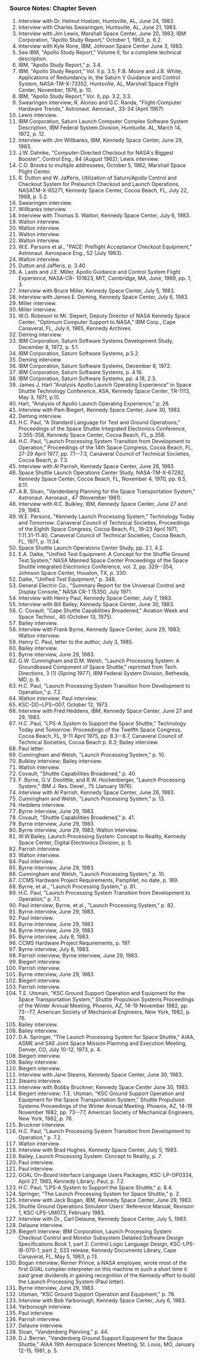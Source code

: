 ### Source Notes: Chapter Seven

1.  Interview with Dr. Helmut Hoelzer, Huntsville, AL, June 24, 1983.
2.  Interview with Charles Swearingen, Huntsville, AL, June 21, 1983.
3.  Interview with Jim Lewis, Marshall Space Center, June 20, 1983; IBM Corporation, "Apollo Study Report," October 1, 1963, p. 6.2.
4.  Interview with Kyle Rone, IBM, Johnson Space Center June 3, 1983.
5.  See IBM, "Apollo Study Report," Volume II, for a complete technical description.
6.  IBM, "Apollo Study Report," p. 3.4.
7.  IBM, "Apollo Study Report," Vol. II p. 3.5; F.B. Moore and J.B. White, Applications of Redundancy in, the Saturn V Guidance and Control System, NASA-TM-X-73352, Huntsville, AL, Marshall Space Flight Center, November, 1976, p. 10.
8.  IBM, "Apollo Study Report," Vol. II, pp. 3.2, 3.3.
9.  Swearingen interview; R. Alonso and G.C. Randa, "Flight-Computer Hardware Trends," Astronaut. Aeronaut., 33-34 (April 1967).
10. Lewis interview.
11. IBM Corporation, Saturn Launch Computer Complex Software System Description, IBM Federal System Division, Huntsville. AL, March 14, 1972, p. 12.
12. Interview with Jim Willbanks, IBM, Kennedy Space Center, June 29, 1983.
13. J.W. Dahnke, "Computer-Directed Checkout for NASA's Biggest Booster", Control Eng., 84 (August 1962); Lewis interview.
14. C.O. Brooks to multiple addressees, October 5, 1962, Marshall Space Plight Center.
15. R. Dutton and W. Jafferis, Utilization of Saturn/Apollo Control and Checkout System for Prelaunch Checkout and Launch Operations, NASATM-X-65271, Kennedy Space Center, Cocoa Beach, FL, July 22, 1968, p. 5.2.
16. Swearingen interview.
17. Willbanks interview.
18. Interview with Thomas S. Walton, Kennedy Space Center, July 6, 1983.
19. Walton interview.
20. Walton interview.
21. Walton interview.
22. Walton interview.
23. W.E. Parsons et al., "PACE: Preflight Acceptance Checkout Equipment," Astronaut. Aerospace Eng., 52 (July 1963).
24. Walton interview.
25. Dutton and Jafferis, p. 3.40.
26. A. Lasts and J.E. Miller, Apollo Guidance and Control System Flight Experience, NASA-CR- 101823, MIT, Cambridge, MA, June, 1969, pp. 1, 3.
27. Interview with Bruce Miller, Kennedy Space Center, July 5, 1983.
28. Interview with James E. Deming, Kennedy Space Center, July 6, 1983.
29. Miller interview.
30. Miller interview.
31. W.O. Robeson to Mr. Siepert, Deputy Director of NASA Kennedy Space Center, "Optimum Computer Support to NASA," IBM Corp., Cape Canaveral, FL, July II, 1965, Kennedy Archives.
32. Deming interview.
33. IBM Corporation, Saturn Software Systems Development Study, December 8, 1972, p. 5.1.
34. IBM Corporation, Saturn Software Systems, p.5.2.
35. Deming interview.
36. IBM Corporation, Saturn Software Systems, December 8, 1972.
37. IBM Corporation, Saturn Software Systems, p. 4.16.
38. IBM Corporation, Saturn Software Systems, pp. 4.18, 2.3.
39. James J. Hart "Analysis Apollo Launch Operating Experience" in Space Shuttle Technology Conference, ASA, Kennedy Space Center, TR-1113, May 3, 1971, p.15.
40. Hart, "Analysis of Apollo Launch Operating Experience," p. 26.
41. Interview with Pam Biegert, Kennedy Space Center, June 30, 1983.
42. Deming interview.
43. H.C. Paul, "A Standard Language for Test and Ground Operations," Proceedings of the Space Shuttle Integrated Electronics Conference, 2:355-358, Kennedy Space Center, Cocoa Beach, FL, p.358.
44. H.C. Paul, "Launch Processing System Transition from Development to Operation," Proceedings of the 14th Space Congress, Cocoa Beach, FL, 27-29 April 1977, pp. 7.1--7.3, Canaveral Council of Technical Societies, Cocoa Beach, p. 7.3.
45. Interview with Al Parrish, Kennedy Space Center, June 28, 1983.
46. Space Shuttle Launch Operations Center Study, NASA-TM-X-67292, Kennedy Space Center, Cocoa Beach, FL, November 4, 1970, pp. 6.5, 6.11.
47. A.B. Sloan, "Vandenberg Planning for the Space Transportation System," Astronaut. Aeronaut., 47 (November 1981).
48. Interview with R.C. Bulkley, IBM, Kennedy Space Center, June 27 and 29, 1983.
49. W.E. Parsons, "Kennedy Launch Processing System," Technology Today and Tomorrow: Canaveral Council of Technical Societies, Proceedings of the Eighth Space Congress, Cocoa Beach, FL, 19-23 April 1971, 1:11.31-11.40, Canaveral Council of Technical Societies, Cocoa Beach, FL, 1971, p. 11.34.
50. Space Shuttle Launch Operations Center Study, pp. 2.1, 4.2.
51. E.A. Dalke, "Unified Test Equipment: A Concept for the Shuffle Ground Test System," NASA Manned Space Center Proceedings of the Space Shuttle integrated Electronics Conference, vol. 2, pp. 329--354, Johnson Space Center, Houston, TX, p. 330.
52. Dalke, "Unified Test Equipment," p. 348.
53. General Electric Co., "Summary Report for the Universal Control and Display Console," NASA CR-1 15350, July 1971.
54. Interview with Henry Paul, Kennedy Space Center, July 7, 1983.
55. Interview with Bill Bailey, Kennedy Space Center, June 30, 1983.
56. C. Covault, "Cape Shuttle Capabilities Broadened," Aviation Week and Space Technol., 40 (October 13, 1975).
57. Bailey interview.
58. Interview with Frank Byrne, Kennedy Space Center, June 29, 1983; Walton interview.
59. Henry C. Paul, letter to the author, July 3, 1985.
60. Bailey interview.
61. Byrne interview, June 29, 1983.
62. G.W. Cunningham and D.M. Welsh, "Launch Processing System: A Groundbased Component of Space Shuttle," reprinted from Tech. Directions, 3 (1) (Spring 1977), IBM Federal System Division, Bethesda, MD, p. 8.
63. H.C. Paul, "Launch Processing System Transition from Development to Operation," p. 7.2.
64. Walton interview; Paul interview.
65. KSC-DD\~LPS\~007, October 12, 1973.
66. Interview with Fred Heddens, IBM, Kennedy Space Center, June 27 and 29, 1983.
67. H.C. Paul, "LPS-A System to Support the Space Shuttle," Technology Today and Tomorrow: Proceedings of the Twelfth Space Congress, Cocoa Beach, FL, 9-11 April 1975, pp. 8.3--8.7, Canaveral Council of Technical Societies, Cocoa Beach p. 8.3; Bailey interview.
68. Paul letter.
69. Cunningham and Welsh, "Launch Processing System," p. 10.
70. Bulkley interview; Bailey interview.
71. Walton interview.
72. Covault, "Shuttle Capabilities Broadened," p. 40.
73. F. Byrne, G.V. Doolittle, and R.W. Hockenberger, "Launch Processing System," IBM J. Res. Devel., 75 (January 1976).
74. Interview with Al Parrish, Kennedy Space Center, June 28, 1983.
75. Cunningham and Welsh, "Launch Processing System," p. 13.
76. Heddens interview.
77. Byrne interview, June 29, 1983.
78. Covault, "Shuttle Capabilities Broadened," p. 41.
79. Byrne interview, June 29, 1983.
80. Byrne interview, June 29, 1983; Walton interview.
81. W.W.Bailey, Launch Processing System: Concept to Reality, Kennedy Space Center, Digital Electronics Division, p. 5.
82. Parrish interview.
83. Walton interview.
84. Paul interview.
85. Byrne interview, June 29, 1983.
86. Cunningham and Welsh, "Launch Processing System," p. 10.
87. CCMS Hardware Project Requirements, Pamphlet, no date, p. 189.
88. Byrne, et al., "Launch Processing System," p. 81.
89. H.C. Paul, "Launch Processing System Transition from Development to Operation," p. 7.1.
90. Paul interview; Byrne, et al., "Launch Processing System," p. 82.
91. Byrne interview, June 29, 1983.
92. Paul interview.
93. Byrne interview, June 29, 1983
94. Byrne interview, June 29, 1983
95. Byrne interview, July 8, 1983.
96. CCMS Hardware Project Requirements, p. 197.
97. Byrne interview, July 8, 1983.
98. Parrish interview; Byrne interview, June 29, 1983.
99. Biegert interview.
100. Parrish interview.
101. Byrne interview, June 29, 1983.
102. Biegert interview.
103. Parrish interview.
104. T.E. Utsman, "KSC Ground Support Operation and Equipment for the Space Transportation System," Shuttle Propulsion Systems Proceedings of the Winter Annual Meeting, Phoenix, AZ, 14-19 November 1982, pp. 73--77, American Society of Mechanical Engineers, New York, 1982, p. 76.
105. Bailey interview.
106. Bailey interview.
107. D.A. Springer, "The Launch Processing System for Space Shuttle," AIAA, ASME and SAE Joint Space Mission Planning and Execution Meeting, Denver, CO, July 10-12, 1973, p. 4.
108. Biegert interview.
109. Bailey interview.
110. Biegert interview.
111. Interview with Jane Steams, Kennedy Space Center, June 30, 1983.
112. Steams interview.
113. Interview with Bobby Bruckner, Kennedy Space Center June 30, 1983.
114. Biegert interview; T.E. Utsman, "KSC Ground Support Operation and Equipment for the Space Transportation System," Shuttle Propulsion Systems Proceedings of the Winter Annual Meeting. Phoenix, AZ, 14-19 November 1982, pp. 73--77, American Society of Mechanical Engineers, New York, 1982, p. 76.
115. Bruckner interview.
116. H.C. Paul, "Launch Processing System Transition from Development to Operation," p. 7.2.
117. Walton interview.
118. Interview with Brad Hughes, Kennedy Space Center, July 5, 1983.
119. Bailey, Launch Processing System: Concept to Reality, p. 7.
120. Paul interview.
121. Paul interview.
122. GOAL On-Board lnterface Language Users Packages, KSC-LP-OP0334, April 27, 1983, Kennedy Library; Paul, p. 7.2.
123. H.C. Paul, "LPS-A System to Support the Space Shuttle," p. 8.4.
124. Springer, "The Launch Processing System for Space Shuttle," p. 2.
125. Interview with Jack Bogan, IBM, Kennedy Space Center, June 29, 1983.
126. Shuttle Ground Operations Simulator Users' Reference Manual, Revision 1, KSC-LPS-UM073, February 1983.
127. Interview with Dr., Carl Delaune, Kennedy Space Center, July 5, 1983.
128. Delaune interview.
129. Biegert interview; IBM Corporation, Launch Processing System Checkout Control and Monitor Subsystem Detailed Software Design Specifications Book 1, part 2: Control Logic Language Design, KSC-LPS-IB-070-1, part 2, S33 release, Kennedy Documents Library, Cape Canaveral, FL, May 5, 1983, p 13.
130. Bogan interview; Rerner Prince, a NASA employee, wrote most of the first GOAL compiler interpreter on this machine m such a short time it paid great dividends in gaining recognition of the Kennedy effort to build the Launch Processing System (Paul letter).
131. Byrne interview, June 29, 1983.
132. Utsman, "KSC Ground Support Operation and Equipment," p. 76.
133. Interview with Bob Yarborough, Kennedy Space Center, July 6, 1983.
134. Yarborough interview.
135. Paul interview.
136. Parrish interview.
137. Delaune interview.
138. Sloan, "Vandenberg Planning," p. 44.
139. D.J. Berrier, "Vandenberg Ground Support Equipment for the Space Shuttle," AIAA 19th Aerospace Sciences Meeting, St. Louis, MO, January 12-15, 1981, p. 5.
